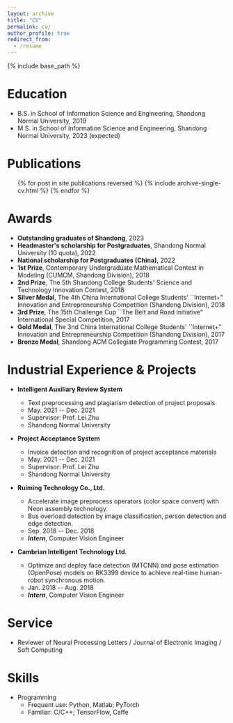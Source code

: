 ```yaml
---
layout: archive
title: "CV"
permalink: cv/
author_profile: true
redirect_from:
  - /resume
---
```


{% include base_path %}

Education
======
* B.S. in School of Information Science and Engineering, Shandong Normal University, 2019
* M.S. in School of Information Science and Engineering, Shandong Normal University, 2023 (expected)

Publications
======
<ul>{% for post in site.publications reversed %}
{% include archive-single-cv.html %}
{% endfor %}</ul>
  
Awards
======
<ul>
  <li><b>Outstanding graduates of Shandong</b>, 2023</li>
  <li><b>Headmaster's scholarship for Postgraduates</b>, Shandong Normal University (10 quota), 2022</li>
  <li><b>National scholarship for Postgraduates (China)</b>, 2022</li>
  <li><b>1st Prize</b>, Contemporary Undergraduate Mathematical Contest in Modeling (CUMCM, Shandong Division), 2018</li>
  <li><b>2nd Prize</b>, The 5th Shandong College Students' Science and Technology Innovation Contest, 2018</li>
  <li><b>Silver Medal</b>, The 4th China International College Students' ``Internet+" Innovation and Entrepreneurship Competition (Shandong Division), 2018</li>
  <li><b>3rd Prize</b>, The 15th Challenge Cup ``The Belt and Road Initiative" International Special Competition, 2017</li>
  <li><b>Gold Medal</b>, The 3nd China International College Students' ``Internet+" Innovation and Entrepreneurship Competition (Shandong Division), 2017</li>
  <li><b>Bronze Medal</b>, Shandong ACM Collegiate Programming Contest, 2017</li>
</ul>

Industrial Experience & Projects
======
* <b>Intelligent Auxiliary Review System</b>
  * Text preprocessing and plagiarism detection of project proposals
  * May. 2021 -- Dec. 2021
  * Supervisor: Prof. Lei Zhu
  * Shandong Normal University

* <b>Project Acceptance System</b>
  * Invoice detection and recognition of project acceptance materials
  * May. 2021 -- Dec. 2021
  * Supervisor: Prof. Lei Zhu
  * Shandong Normal University

* <b>Ruiming Technology Co., Ltd.</b>
	* Accelerate image preprocess operators (color space convert) with Neon assembly technology.
	* Bus overload detection by image classification, person detection and edge detection.
  * Sep. 2018 -- Dec. 2018
  * <b><i>Intern</i></b>, Computer Vision Engineer

* <b>Cambrian Intelligent Technology Ltd.</b>
  * Optimize and deploy face detection (MTCNN) and pose estimation (OpenPose) models on RK3399 device to achieve real-time human-robot synchronous motion.
  * Jan. 2018 -- Aug. 2018
  * <b><i>Intern</i></b>, Computer Vision Engineer

Service
======
* Reviewer of Neural Processing Letters / Journal of Electronic Imaging / Soft Computing

Skills
======
* Programming
  * Frequent use: Python, Matlab; PyTorch
  * Familiar: C/C++; TensorFlow, Caffe
